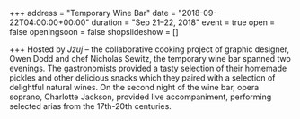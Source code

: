 +++
address = "Temporary Wine Bar"
date = "2018-09-22T04:00:00+00:00"
duration = "Sep 21–22, 2018"
event = true
open = false
openingsoon = false
shopslideshow = []

+++
Hosted by _Jzuj_ – the collaborative cooking project of graphic designer, Owen Dodd and chef Nicholas Sewitz, the temporary wine bar spanned two evenings. The gastronomists provided a tasty selection of their homemade pickles and other delicious snacks which they paired with a selection of delightful natural wines. On the second night of the wine bar, opera soprano, Charlotte Jackson, provided live accompaniment, performing selected arias from the 17th-20th centuries.